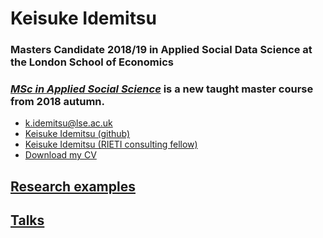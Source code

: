 # Keisuke Idemitsu

### Masters Candidate 2018/19 in Applied Social Data Science at the London School of Economics 

### [*MSc in Applied Social Science*](http://www.lse.ac.uk/Methodology/Study/MSc-Applied-Social-Data-Science "ASDS") is a new taught master course from 2018 autumn.

- [k.idemitsu@lse.ac.uk](mailto:k.idemitsu@lse.ac.uk "email")
- [Keisuke Idemitsu (github)](http://www.github.com/lightsystems/ "Github page")
- [Keisuke Idemitsu (RIETI consulting fellow)](https://www.rieti.go.jp/users/idemitsu-keisuke/index_en.html "RIETI page")
- [Download my CV](http://lightsystems.github.io/k_idemitsu/static/CV_IDEMITSU.pdf "CV download")

## [Research examples](http://lightsystems.github.io/k_idemitsu/research.html "CV download")

## [Talks](http://lightsystems.github.io/k_idemitsu/talks.html "CV download")
